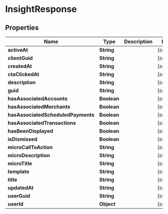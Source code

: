 

# InsightResponse


## Properties

| Name | Type | Description | Notes |
|------------ | ------------- | ------------- | -------------|
|**activeAt** | **String** |  |  [optional] |
|**clientGuid** | **String** |  |  [optional] |
|**createdAt** | **String** |  |  [optional] |
|**ctaClickedAt** | **String** |  |  [optional] |
|**description** | **String** |  |  [optional] |
|**guid** | **String** |  |  [optional] |
|**hasAssociatedAccounts** | **Boolean** |  |  [optional] |
|**hasAssociatedMerchants** | **Boolean** |  |  [optional] |
|**hasAssociatedScheduledPayments** | **Boolean** |  |  [optional] |
|**hasAssociatedTransactions** | **Boolean** |  |  [optional] |
|**hasBeenDisplayed** | **Boolean** |  |  [optional] |
|**isDismissed** | **Boolean** |  |  [optional] |
|**microCallToAction** | **String** |  |  [optional] |
|**microDescription** | **String** |  |  [optional] |
|**microTitle** | **String** |  |  [optional] |
|**template** | **String** |  |  [optional] |
|**title** | **String** |  |  [optional] |
|**updatedAt** | **String** |  |  [optional] |
|**userGuid** | **String** |  |  [optional] |
|**userId** | **Object** |  |  [optional] |



